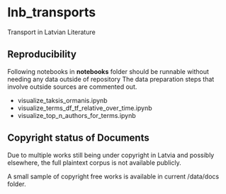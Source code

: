 # lnb_transports

Transport in Latvian Literature

## Reproducibility

Following notebooks in **notebooks** folder should be runnable without needing any data outside of repository
The data preparation steps that involve outside sources are commented out.

* visualize_taksis_ormanis.ipynb
* visualize_terms_df_tf_relative_over_time.ipynb
* visualize_top_n_authors_for_terms.ipynb


## Copyright status of Documents

Due to multiple works still being under copyright in Latvia and possibly elsewhere, the full plaintext corpus is not available publicly.

A small sample of copyright free works is available in current /data/docs folder.

